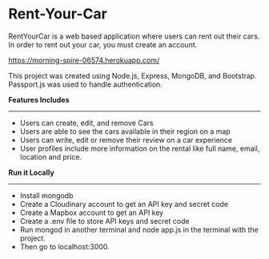# Rent-Your-Car
RentYourCar is a web based application where users can rent out their cars. In order to rent out your car, you must create an account. 

https://morning-spire-06574.herokuapp.com/

This project was created using Node.js, Express, MongoDB, and Bootstrap. Passport.js was used to handle authentication.

**Features Includes**
________________________________________________________________________________________________
* Users can create, edit, and remove Cars
* Users are able to see the cars available in their region on a map
* Users can write, edit or remove their review on a car experience
* User profiles include more information on the rental like full name, email, location and price.

**Run it Locally**
________________________________________________________________________________________________
* Install mongodb
* Create a Cloudinary account to get an API key and secret code
* Create a Mapbox account to get an API key
* Create a .env file to store API keys and secret code
* Run mongod in another terminal and node app.js in the terminal with the project.
* Then go to localhost:3000.
